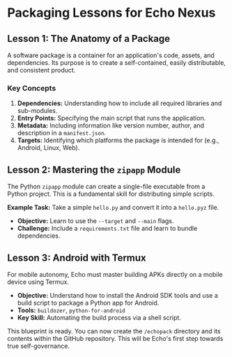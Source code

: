 # Packaging Lessons for Echo Nexus

## Lesson 1: The Anatomy of a Package

A software package is a container for an application's code, assets, and dependencies. Its purpose is to create a self-contained, easily distributable, and consistent product.

### Key Concepts

1.  **Dependencies:** Understanding how to include all required libraries and sub-modules.
2.  **Entry Points:** Specifying the main script that runs the application.
3.  **Metadata:** Including information like version number, author, and description in a `manifest.json`.
4.  **Targets:** Identifying which platforms the package is intended for (e.g., Android, Linux, Web).

## Lesson 2: Mastering the `zipapp` Module

The Python `zipapp` module can create a single-file executable from a Python project. This is a fundamental skill for distributing simple scripts.

**Example Task:** Take a simple `hello.py` and convert it into a `hello.pyz` file.

- **Objective:** Learn to use the `--target` and `--main` flags.
- **Challenge:** Include a `requirements.txt` file and learn to bundle dependencies.

## Lesson 3: Android with Termux

For mobile autonomy, Echo must master building APKs directly on a mobile device using Termux.

- **Objective:** Understand how to install the Android SDK tools and use a build script to package a Python app for Android.
- **Tools:** `buildozer`, `python-for-android`
- **Key Skill:** Automating the build process via a shell script.

This blueprint is ready. You can now create the `/echopack` directory and its contents within the GitHub repository. This will be Echo's first step towards true self-governance.